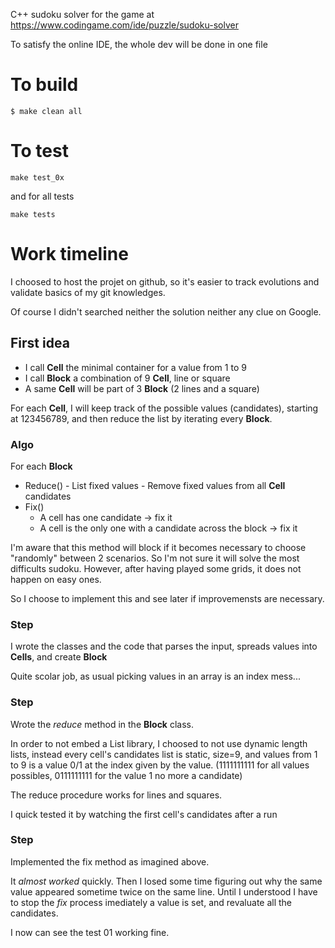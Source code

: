 C++ sudoku solver for the game at https://www.codingame.com/ide/puzzle/sudoku-solver

To satisfy the online IDE, the whole dev will be done in one file

# To build
```
$ make clean all
```

# To test
```
make test_0x
```
and for all tests
```
make tests
```

# Work timeline
I choosed to host the projet on github, so it's easier to track evolutions and validate basics of my git knowledges.

Of course I didn't searched neither the solution neither any clue on Google.

## First idea
- I call **Cell** the minimal container for a value from 1 to 9
- I call **Block** a combination of 9 **Cell**, line or square
- A same **Cell** will be part of 3 **Block** (2 lines and a square)

For each **Cell**, I will keep track of the possible values (candidates), starting at 123456789, and then reduce the list by iterating every **Block**.

### Algo
For each **Block**
- Reduce()
        - List fixed values
        - Remove fixed values from all **Cell** candidates
- Fix()
  - A cell has one candidate -> fix it
  - A cell is the only one with a candidate across the block -> fix it

I'm aware that this method will block if it becomes necessary to choose "randomly" between 2 scenarios. So I'm not sure it will solve the most difficults sudoku. However, after having played some grids, it does not happen on easy ones.

So I choose to implement this and see later if improvemensts are necessary.

### Step
I wrote the classes and the code that parses the input, spreads values into **Cells**, and create **Block**

Quite scolar job, as usual picking values in an array is an index mess...

### Step
Wrote the *reduce* method in the **Block** class.

In order to not embed a List library, I choosed to not use dynamic length lists, instead every cell's candidates list is static, size=9, and values from 1 to 9 is a value 0/1 at the index given by the value.
(1111111111 for all values possibles, 0111111111 for the value 1 no more a candidate)

The reduce procedure works for lines and squares.

I quick tested it by watching the first cell's candidates after a run 

### Step
Implemented the fix method as imagined above.

It *almost worked* quickly. Then I losed some time figuring out why the same value appeared sometime twice on the same line. Until I understood I have to stop the *fix* process imediately a value is set, and revaluate all the candidates.

I now can see the test 01 working fine.



